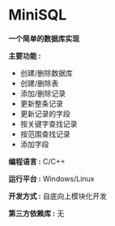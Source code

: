# MiniSQL

**一个简单的数据库实现**

**主要功能 :**

- 创建/删除数据库
- 创建/删除表
- 添加/删除记录
- 更新整条记录
- 更新记录的字段
- 按关键字查找记录
- 按范围查找记录
- 添加字段

**编程语言 :**  C/C++

**运行平台 :**  Windows/Linux

**开发方式 :**  自底向上模块化开发

**第三方依赖库 :**  无


